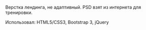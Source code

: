 Верстка лендинга, не адаптивный. PSD взят из интернета для тренировки.

Использовал: HTML5/CSS3, Bootstrap 3, jQuery

